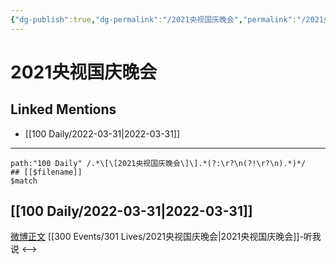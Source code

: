 ```yaml
---
{"dg-publish":true,"dg-permalink":"/2021央视国庆晚会","permalink":"/2021央视国庆晚会/"}
---
```


# 2021央视国庆晚会

## Linked Mentions
- [[100 Daily/2022-03-31\|2022-03-31]]


---

```expander
path:"100 Daily" /.*\[\[2021央视国庆晚会\]\].*(?:\r?\n(?!\r?\n).*)*/
## [[$filename]]
$match
```
## [[100 Daily/2022-03-31\|2022-03-31]]
[微博正文](https://m.weibo.cn/2417034023/4753115376779738) [[300 Events/301 Lives/2021央视国庆晚会\|2021央视国庆晚会]]-听我说
<-->
